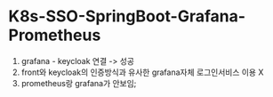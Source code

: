 # K8s-SSO-SpringBoot-Grafana-Prometheus
1. grafana - keycloak 연결 -> 성공
2. front와 keycloak의 인증방식과 유사한 grafana자체 로그인서비스 이용 X
2. prometheus랑 grafana가 안보임;

